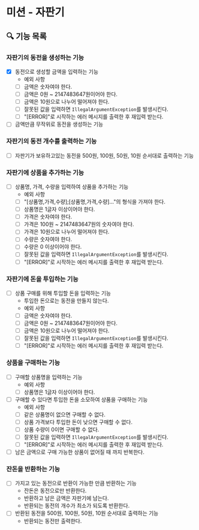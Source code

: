 # 미션 - 자판기

## 🔍 기능 목록

### 자판기의 동전을 생성하는 기능

- [x] 동전으로 생성할 금액을 입력하는 기능
    - 예외 사항
    - [ ] 금액은 숫자여야 한다.
    - [ ] 금액은 0원 ~ 2147483647원이어야 한다.
    - [ ] 금액은 10원으로 나누어 떨어져야 한다.
    - [ ] 잘못된 값을 입력하면 `IllegalArgumentException`를 발생시킨다.
    - [ ] "[ERROR]"로 시작하는 에러 메시지를 출력한 후 재입력 받는다.
- [ ] 금액만큼 무작위로 동전을 생성하는 기능

### 자판기의 동전 개수를 출력하는 기능

- [ ] 자판기가 보유하고있는 동전을 500원, 100원, 50원, 10원 순서대로 출력하는 기능

### 자판기에 상품을 추가하는 기능

- [ ] 상품명, 가격, 수량을 입력하여 상품을 추가하는 기능
    - 예외 사항
    - [ ] "[상품명,가격,수량];[상품명,가격,수량]..."의 형식을 가져야 한다.
    - [ ] 상품명은 1글자 이상이어야 한다.
    - [ ] 가격은 숫자여야 한다.
    - [ ] 가격은 100원 ~ 2147483647원의 숫자여야 한다.
    - [ ] 가격은 10원으로 나누어 떨어져야 한다.
    - [ ] 수량은 숫자여야 한다.
    - [ ] 수량은 0 이상이어야 한다.
    - [ ] 잘못된 값을 입력하면 `IllegalArgumentException`를 발생시킨다.
    - [ ] "[ERROR]"로 시작하는 에러 메시지를 출력한 후 재입력 받는다.

### 자판기에 돈을 투입하는 기능

- [ ] 상품 구매를 위해 투입할 돈을 입력하는 기능
    - 투입한 돈으로는 동전을 만들지 않는다.
    - 예외 사항
    - [ ] 금액은 숫자여야 한다.
    - [ ] 금액은 0원 ~ 2147483647원이어야 한다.
    - [ ] 금액은 10원으로 나누어 떨어져야 한다.
    - [ ] 잘못된 값을 입력하면 `IllegalArgumentException`를 발생시킨다.
    - [ ] "[ERROR]"로 시작하는 에러 메시지를 출력한 후 재입력 받는다.

### 상품을 구매하는 기능

- [ ] 구매할 상품명을 입력하는 기능
    - 예외 사항
    - [ ] 상품명은 1글자 이상이어야 한다.
- [ ] 구매할 수 있다면 투입한 돈을 소모하여 상품을 구매하는 기능
    - 예외 사항
    - [ ] 같은 상품명이 없으면 구매할 수 없다.
    - [ ] 상품 가격보다 투입한 돈이 낮으면 구매할 수 없다.
    - [ ] 상품 수량이 0이면 구매할 수 없다.
    - [ ] 잘못된 값을 입력하면 `IllegalArgumentException`를 발생시킨다.
    - [ ] "[ERROR]"로 시작하는 에러 메시지를 출력한 후 재입력 받는다.
- [ ] 남은 금액으로 구매 가능한 상품이 없어질 때 까지 반복한다.

### 잔돈을 반환하는 기능

- [ ] 가지고 있는 동전으로 반환이 가능한 만큼 반환하는 기능
    - 잔돈은 동전으로만 반환한다.
    - 반환하고 남은 금액은 자판기에 남는다.
    - 반환되는 동전의 개수가 최소가 되도록 반환한다.
- [ ] 반환된 동전을 500원, 100원, 50원, 10원 순서대로 출력하는 기능
    - 반환되는 동전만 출력한다.
  
